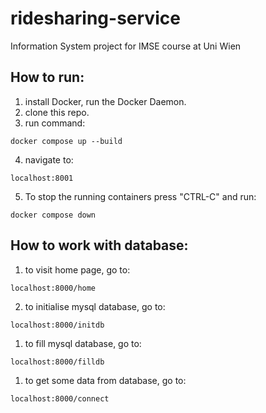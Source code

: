 # ridesharing-service
Information System project for IMSE course at Uni Wien

## How to run:

1. install Docker, run the Docker Daemon.
2. clone this repo.
3. run command:
```
docker compose up --build
```
4. navigate to:
```
localhost:8001
```
5. To stop the running containers press "CTRL-C" and run:
```
docker compose down
```

## How to work with database:
1. to visit home page, go to:
```
localhost:8000/home
```
2. to initialise mysql database, go to:
```
localhost:8000/initdb
```
1. to fill mysql database, go to:
```
localhost:8000/filldb
```
1. to get some data from database, go to:
```
localhost:8000/connect
```
